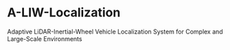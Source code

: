 # A-LIW-Localization
Adaptive LiDAR-Inertial-Wheel Vehicle Localization System for Complex and Large-Scale Environments
